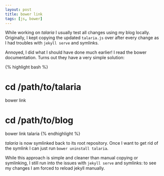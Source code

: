 ```yaml
---
layout: post
title: bower link
tags: [js, bower]
---
```


While working on *talaria* I usually test all changes using my blog
locally. Originally, I kept copying the updated `talaria.js` over
after every change as I had troubles with `jekyll serve` and
symlinks.

Annoyed, I did what I should have done much earlier! I read the
bower documentation. Turns out they have a very simple solution:

{% highlight bash %}
# cd /path/to/talaria
bower link
# cd /path/to/blog
bower link talaria
{% endhighlight %}

*talaria* is now symlinked back to its root repository. Once I want to
get rid of the symlink I can just run `bower uninstall talaria`.

While this approach is simple and cleaner than manual copying or
symlinking,  I still run into the issues with `jekyll serve` and
symlinks: to see my changes I am forced to reload jekyll manually.
